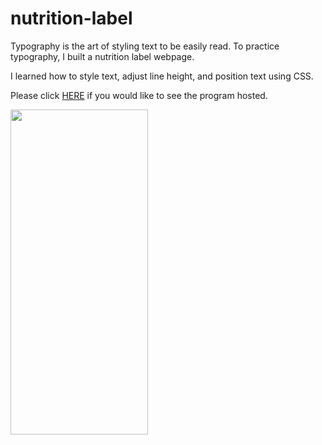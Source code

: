 # nutrition-label
Typography is the art of styling text to be easily read. To practice typography, I built a nutrition label webpage. 

I learned how to style text, adjust line height, and position text using CSS.

Please click <a href="https://nutrition-label-css.netlify.app/">HERE</a> if you would like to see the program hosted.

<img src="https://user-images.githubusercontent.com/63388515/175190245-d1d8adc2-b5fd-406e-b37c-ad4f454de516.png" height=520 width=220/>
